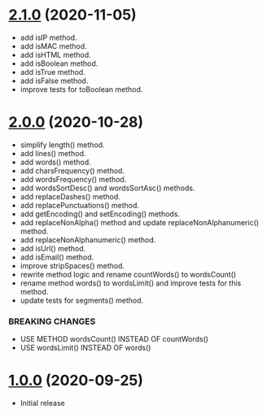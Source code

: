 <a name="2.1.0"></a>
# [2.1.0](https://github.com/atomastic/strings) (2020-11-05)
* add isIP method.
* add isMAC method.
* add isHTML method.
* add isBoolean method.
* add isTrue method.
* add isFalse method.
* improve tests for toBoolean method.

<a name="2.0.0"></a>
# [2.0.0](https://github.com/atomastic/strings) (2020-10-28)

* simplify length() method.
* add lines() method.
* add words() method.
* add charsFrequency() method.
* add wordsFrequency() method.
* add wordsSortDesc() and wordsSortAsc() methods.
* add replaceDashes() method.
* add replacePunctuations() method.
* add getEncoding() and setEncoding() methods.
* add replaceNonAlpha() method and update replaceNonAlphanumeric() method.
* add replaceNonAlphanumeric() method.
* add isUrl() method.
* add isEmail() method.
* improve stripSpaces() method.
* rewrite method logic and rename countWords() to wordsCount()
* rename method words() to wordsLimit() and improve tests for this method.
* update tests for segments() method.

### BREAKING CHANGES

* USE METHOD wordsCount() INSTEAD OF countWords()
* USE wordsLimit() INSTEAD OF words()

<a name="1.0.0"></a>
# [1.0.0](https://github.com/atomastic/strings) (2020-09-25)
* Initial release
